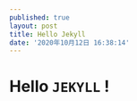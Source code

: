 ```yaml
---
published: true
layout: post
title: Hello Jekyll
date: '2020年10月12日 16:38:14'
---
```

# Hello `JEKYLL` !
